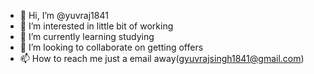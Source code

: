 - 👋 Hi, I’m @yuvraj1841
- 👀 I’m interested in little bit of working
- 🌱 I’m currently learning studying
- 💞️ I’m looking to collaborate on getting offers
- 📫 How to reach me just a email away(gyuvrajsingh1841@gmail.com)

<!---
yuvraj1841/yuvraj1841 is a ✨ special ✨ repository because its `README.md` (this file) appears on your GitHub profile.
You can click the Preview link to take a look at your changes.
--->
